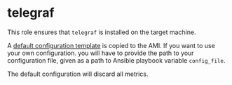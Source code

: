# telegraf

This role ensures that `telegraf` is installed on the target machine.

A [default configuration template](files/telegraf.conf) is copied to the AMI.
If you want to use your own configuration. you will have to provide the path to your configuration
file, given as a path to Ansible playbook variable `config_file`.

The default configuration will discard all metrics.

